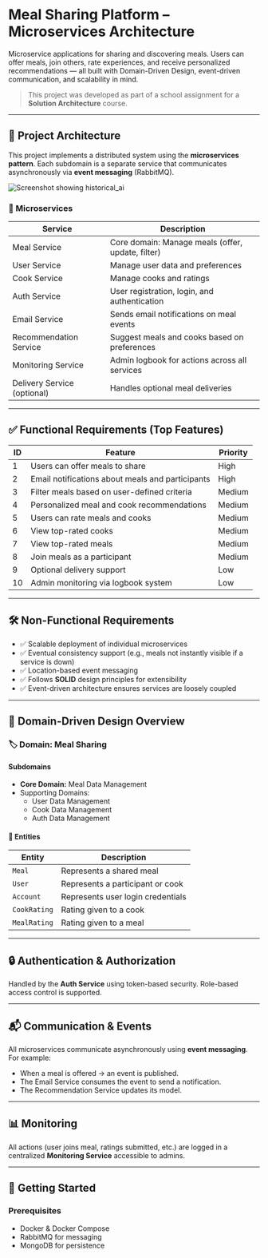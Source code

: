 # Meal Sharing Platform – Microservices Architecture

Microservice applications for sharing and discovering meals. Users can offer meals, join others, rate experiences, and receive personalized recommendations — all built with Domain-Driven Design, event-driven communication, and scalability in mind.

> This project was developed as part of a school assignment for a **Solution Architecture** course.

---

## 🔧 Project Architecture

This project implements a distributed system using the **microservices pattern**. Each subdomain is a separate service that communicates asynchronously via **event messaging** (RabbitMQ).

![Screenshot showing historical_ai](images/class_diagram.jpg)

### 🧩 Microservices

| Service              | Description                                           |
|----------------------|-------------------------------------------------------|
| Meal Service         | Core domain: Manage meals (offer, update, filter)     |
| User Service         | Manage user data and preferences                      |
| Cook Service         | Manage cooks and ratings                              |
| Auth Service         | User registration, login, and authentication          |
| Email Service        | Sends email notifications on meal events              |
| Recommendation Service | Suggest meals and cooks based on preferences        |
| Monitoring Service   | Admin logbook for actions across all services         |
| Delivery Service (optional) | Handles optional meal deliveries               |

---

## ✅ Functional Requirements (Top Features)

| ID | Feature                                                                 | Priority |
|----|-------------------------------------------------------------------------|----------|
| 1  | Users can offer meals to share                                          | High     |
| 2  | Email notifications about meals and participants                        | High     |
| 3  | Filter meals based on user-defined criteria                             | Medium   |
| 4  | Personalized meal and cook recommendations                              | Medium   |
| 5  | Users can rate meals and cooks                                          | Medium   |
| 6  | View top-rated cooks                                                    | Medium   |
| 7  | View top-rated meals                                                    | Medium   |
| 8  | Join meals as a participant                                             | Medium   |
| 9  | Optional delivery support                                               | Low      |
| 10 | Admin monitoring via logbook system                                     | Low      |

---

## 🛠️ Non-Functional Requirements

- ✅ Scalable deployment of individual microservices
- ✅ Eventual consistency support (e.g., meals not instantly visible if a service is down)
- ✅ Location-based event messaging
- ✅ Follows **SOLID** design principles for extensibility
- ✅ Event-driven architecture ensures services are loosely coupled

---

## 🧠 Domain-Driven Design Overview

### 🏷️ Domain: Meal Sharing

#### Subdomains
- **Core Domain:** Meal Data Management
- Supporting Domains:
  - User Data Management
  - Cook Data Management
  - Auth Data Management

#### 🧬 Entities

| Entity       | Description                              |
|--------------|------------------------------------------|
| `Meal`       | Represents a shared meal                 |
| `User`       | Represents a participant or cook         |
| `Account`    | Represents user login credentials        |
| `CookRating` | Rating given to a cook                   |
| `MealRating` | Rating given to a meal                   |

---

## 🔒 Authentication & Authorization

Handled by the **Auth Service** using token-based security. Role-based access control is supported.

---

## 📬 Communication & Events

All microservices communicate asynchronously using **event messaging**. For example:

- When a meal is offered → an event is published.
- The Email Service consumes the event to send a notification.
- The Recommendation Service updates its model.

---

## 📊 Monitoring

All actions (user joins meal, ratings submitted, etc.) are logged in a centralized **Monitoring Service** accessible to admins.

---

## 🚀 Getting Started

### Prerequisites
- Docker & Docker Compose
- RabbitMQ for messaging
- MongoDB for persistence
